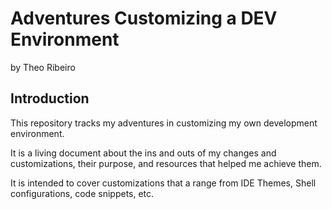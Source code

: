 # Adventures Customizing a DEV Environment 
by Theo Ribeiro

## Introduction
This repository tracks my adventures in customizing my own development environment.

It is a living document about the ins and outs of my changes and customizations, their purpose, and resources that helped me achieve them.

It is intended to cover customizations that a range from IDE Themes, Shell configurations, code snippets, etc. 